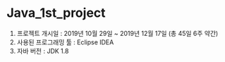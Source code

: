 # Java_1st_project

1. 프로젝트 개시일 : 2019년 10월 29일 ~ 2019년 12월 17일 (총 45일 6주 약간)
2. 사용된 프로그래밍 툴 : Eclipse IDEA
3. 자바 버전 : JDK 1.8
